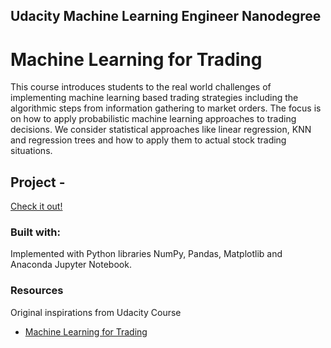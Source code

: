 ## Udacity Machine Learning Engineer Nanodegree

# Machine Learning for Trading

This course introduces students to the real world challenges of implementing machine learning based trading strategies including the algorithmic steps from information gathering to market orders. The focus is on how to apply probabilistic machine learning approaches to trading decisions. We consider statistical approaches like linear regression, KNN and regression trees and how to apply them to actual stock trading situations.

## Project -

[Check it out!]()

### Built with:

Implemented with Python libraries NumPy, Pandas, Matplotlib and Anaconda Jupyter Notebook.


### Resources

Original inspirations from Udacity Course
- [Machine Learning for Trading](https://www.udacity.com/course/machine-learning-for-trading--ud501)

